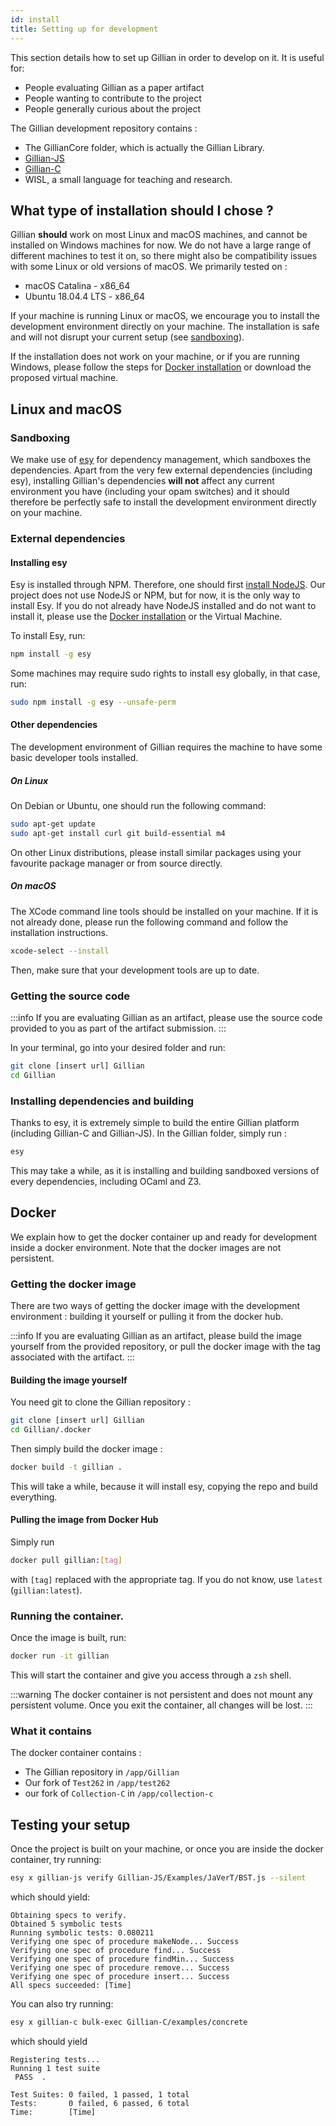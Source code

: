 ```yaml
---
id: install
title: Setting up for development
---
```


This section details how to set up Gillian in order to develop on it. It is useful for:

- People evaluating Gillian as a paper artifact
- People wanting to contribute to the project
- People generally curious about the project

The Gillian development repository contains :

- The GillianCore folder, which is actually the Gillian Library.
- [Gillian-JS](../js/intro)
- [Gillian-C](../c/intro)
- WISL, a small language for teaching and research.

## What type of installation should I chose ?

Gillian **should** work on most Linux and macOS machines, and cannot be installed on Windows machines for now. We do not have a large range of different machines to test it on, so there might also be compatibility issues with some Linux or old versions of macOS. We primarily tested on :

- macOS Catalina - x86_64
- Ubuntu 18.04.4 LTS - x86_64

If your machine is running Linux or macOS, we encourage you to install the development environment directly on your machine. The installation is safe and will not disrupt your current setup (see [sandboxing](#sandboxing)).

If the installation does not work on your machine, or if you are running Windows, please follow the steps for [Docker installation](#docker) or download the proposed virtual machine.

## Linux and macOS

### Sandboxing

We make use of [esy](https://esy.sh) for dependency management, which sandboxes the dependencies. Apart from the very few external dependencies (including esy), installing Gillian's dependencies **will not** affect any current environment you have (including your opam switches) and it should therefore be perfectly safe to install the development environment directly on your machine.

### External dependencies

#### Installing esy

Esy is installed through NPM. Therefore, one should first [install NodeJS](https://nodejs.org/en/download/package-manager/). Our project does not use NodeJS or NPM, but for now, it is the only way to install Esy. If you do not already have NodeJS installed and do not want to install it, please use the [Docker installation](#docker) or the Virtual Machine.

To install Esy, run:

```bash
npm install -g esy
```

Some machines may require sudo rights to install esy globally, in that case, run:

```bash
sudo npm install -g esy --unsafe-perm
```

#### Other dependencies

The development environment of Gillian requires the machine to have some basic developer tools installed.

##### On Linux

On Debian or Ubuntu, one should run the following command:

```bash
sudo apt-get update
sudo apt-get install curl git build-essential m4
```

On other Linux distributions, please install similar packages using your favourite package manager or from source directly.

##### On macOS

The XCode command line tools should be installed on your machine. If it is not already done, please run the following command and follow the installation instructions.

```zsh
xcode-select --install
```

Then, make sure that your development tools are up to date.

### Getting the source code

<!-- prettier-ignore-start -->
:::info
If you are evaluating Gillian as an artifact, please use the source code provided to you as part of the artifact submission.
:::
<!-- prettier-ignore-end -->

In your terminal, go into your desired folder and run:

```bash
git clone [insert url] Gillian
cd Gillian
```

### Installing dependencies and building

Thanks to esy, it is extremely simple to build the entire Gillian platform (including Gillian-C and Gillian-JS). In the Gillian folder, simply run :

```bash
esy
```

This may take a while, as it is installing and building sandboxed versions of every dependencies, including OCaml and Z3.

## Docker

We explain how to get the docker container up and ready for development inside a docker environment. Note that the docker images are not persistent.

### Getting the docker image

There are two ways of getting the docker image with the development environment : building it yourself or pulling it from the docker hub.

<!-- prettier-ignore-start -->
:::info
If you are evaluating Gillian as an artifact, please build the image yourself from the provided repository, or pull the docker image with the tag associated with the artifact.
:::
<!-- prettier-ignore-end -->

#### Building the image yourself

You need git to clone the Gillian repository :

```bash
git clone [insert url] Gillian
cd Gillian/.docker
```

Then simply build the docker image :

```bash
docker build -t gillian .
```

This will take a while, because it will install esy, copying the repo and build everything.

#### Pulling the image from Docker Hub

Simply run

```bash
docker pull gillian:[tag]
```

with `[tag]` replaced with the appropriate tag. If you do not know, use `latest` (`gillian:latest`).

### Running the container.

Once the image is built, run:

```bash
docker run -it gillian
```

This will start the container and give you access through a `zsh` shell.

<!-- prettier-ignore-start -->
:::warning
The docker container is not persistent and does not mount any persistent volume. Once you exit the container, all changes will be lost.
:::
<!-- prettier-ignore-end -->

### What it contains

The docker container contains :

- The Gillian repository in `/app/Gillian`
- Our fork of `Test262` in `/app/test262`
- our fork of `Collection-C` in `/app/collection-c`

## Testing your setup

Once the project is built on your machine, or once you are inside the docker container, try running:

```bash
esy x gillian-js verify Gillian-JS/Examples/JaVerT/BST.js --silent
```

which should yield:

```logs
Obtaining specs to verify.
Obtained 5 symbolic tests
Running symbolic tests: 0.080211
Verifying one spec of procedure makeNode... Success
Verifying one spec of procedure find... Success
Verifying one spec of procedure findMin... Success
Verifying one spec of procedure remove... Success
Verifying one spec of procedure insert... Success
All specs succeeded: [Time]
```

You can also try running:

```bash
esy x gillian-c bulk-exec Gillian-C/examples/concrete
```

which should yield

```logs
Registering tests...
Running 1 test suite
 PASS  .

Test Suites: 0 failed, 1 passed, 1 total
Tests:       0 failed, 6 passed, 6 total
Time:        [Time]
```
